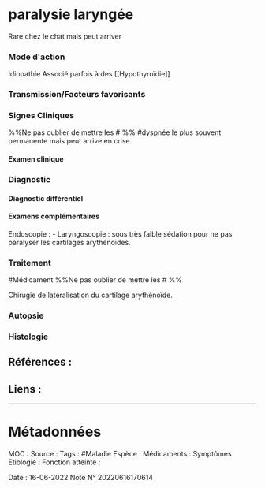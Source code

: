 # paralysie laryngée
Rare chez le chat mais peut arriver
### Mode d'action
Idiopathie
Associé parfois à des [[Hypothyroïdie]]
### Transmission/Facteurs favorisants
### Signes Cliniques
%%Ne pas oublier de mettre les # %%
#dyspnée  le plus souvent permanente mais peut arrive en crise.
#### Examen clinique
### Diagnostic
#### Diagnostic différentiel
#### Examens complémentaires
Endoscopie :
	- Laryngoscopie : sous très faible sédation pour ne pas paralyser les cartilages arythénoïdes.
### Traitement
#Médicament 
%%Ne pas oublier de mettre les # %% 

Chirugie de latéralisation du cartilage arythénoïde.
### Autopsie
### Histologie

## Références :
>
 

## Liens :



***

# Métadonnées
MOC :
Source :
Tags : #Maladie 
	Espèce :
	Médicaments :
	Symptômes
	Etiologie :
	Fonction atteinte :
	
Date : 16-06-2022
Note N° 20220616170614